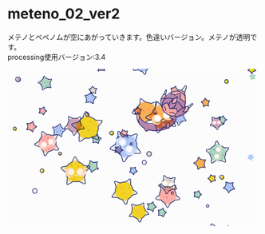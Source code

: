 # meteno_02_ver2
メテノとベベノムが空にあがっていきます。色違いバージョン。メテノが透明です。<br>
processing使用バージョン:3.4

<img src = "https://raw.githubusercontent.com/yuyurigi/meteno_02_ver2/master/190215_140220_0471.png">
